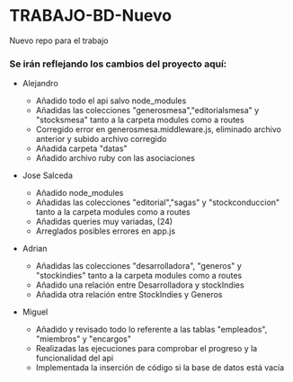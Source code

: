 # TRABAJO-BD-Nuevo

Nuevo repo para el trabajo

### Se irán reflejando los cambios del proyecto aquí:
- Alejandro
  - Añadido todo el api salvo node_modules
  - Añadidas las colecciones "generosmesa","editorialsmesa" y "stocksmesa" tanto a la carpeta modules como a routes
  - Corregido error en generosmesa.middleware.js, eliminado archivo anterior y subido archivo corregido
  - Añadida carpeta "datas"
  - Añadido archivo ruby con las asociaciones
    
- Jose Salceda
  - Añadido node_modules
  - Añadidas las colecciones "editorial","sagas" y "stockconduccion" tanto a la carpeta modules como a routes
  - Añadidas queries muy variadas, (24)
  - Arreglados posibles errores en app.js
    
- Adrian
  - Añadidas las colecciones "desarrolladora", "generos" y "stockindies" tanto a la carpeta modules como a routes
  - Añadido una relación entre Desarrolladora y stockIndies
  - Añadida otra relación entre StockIndies y Generos
    
- Miguel
  - Añadido y revisado todo lo referente a las tablas "empleados", "miembros" y "encargos"
  - Realizadas las ejecuciones para comprobar el progreso y la funcionalidad del api
  - Implementada la inserción de código si la base de datos está vacía
